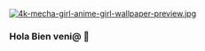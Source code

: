 [![4k-mecha-girl-anime-girl-wallpaper-preview.jpg](https://i.postimg.cc/xTC42jwb/4k-mecha-girl-anime-girl-wallpaper-preview.jpg)](https://postimg.cc/MXCD0wKW)
### Hola Bien veni@ 👋

<!--
**Aioncron/Aioncron** is a ✨ _special_ ✨ repository because its `README.md` (this file) appears on your GitHub profile.

Here are some ideas to get you started:

- 🔭 I’m currently working on ...
- 🌱 I’m currently learning ...
- 👯 I’m looking to collaborate on ...
- 🤔 I’m looking for help with ...
- 💬 Ask me about ...
- 📫 How to reach me: ...
- 😄 Pronouns: ...
- ⚡ Fun fact: ...
-->
